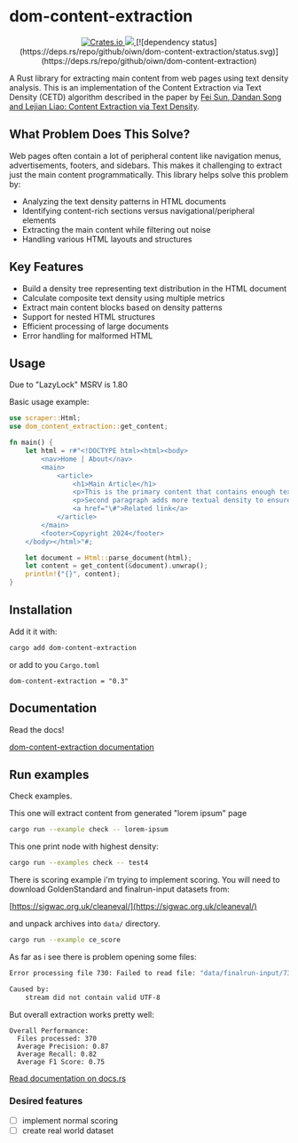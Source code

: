 # dom-content-extraction

<div align="center">
   <a href="https://crates.io/crates/dom-content-extraction">
        <img src="https://img.shields.io/crates/dr/dom-content-extraction" alt="Crates.io">
    </a>
  <a href="https://codecov.io/github/oiwn/dom-content-extraction" > 
   <img src="https://codecov.io/github/oiwn/dom-content-extraction/graph/badge.svg?token=6Y7IYX29OP"/> 
   </a>
  [![dependency status](https://deps.rs/repo/github/oiwn/dom-content-extraction/status.svg)](https://deps.rs/repo/github/oiwn/dom-content-extraction)
</div>


A Rust library for extracting main content from web pages using text 
density analysis. This is an implementation of the Content Extraction 
via Text Density (CETD) algorithm described in the paper by 
[Fei Sun, Dandan Song and Lejian Liao: Content Extraction via Text Density](http://ofey.me/papers/cetd-sigir11.pdf).

## What Problem Does This Solve?

Web pages often contain a lot of peripheral content like navigation menus, advertisements, footers, and sidebars. This makes it challenging to extract just the main content programmatically. This library helps solve this problem by:

- Analyzing the text density patterns in HTML documents
- Identifying content-rich sections versus navigational/peripheral elements
- Extracting the main content while filtering out noise
- Handling various HTML layouts and structures

## Key Features

- Build a density tree representing text distribution in the HTML document
- Calculate composite text density using multiple metrics
- Extract main content blocks based on density patterns
- Support for nested HTML structures
- Efficient processing of large documents
- Error handling for malformed HTML

## Usage

Due to "LazyLock" MSRV is 1.80

Basic usage example:

```rust
use scraper::Html;
use dom_content_extraction::get_content;

fn main() {
    let html = r#"<!DOCTYPE html><html><body>
        <nav>Home | About</nav>
        <main>
            <article>
                <h1>Main Article</h1>
                <p>This is the primary content that contains enough text to maintain proper density metrics. The paragraph needs sufficient length to establish text-to-link ratio.</p>
                <p>Second paragraph adds more textual density to ensure the content extraction algorithm works correctly.</p>
                <a href="\#">Related link</a>
            </article>
        </main>
        <footer>Copyright 2024</footer>
    </body></html>"#;

    let document = Html::parse_document(html);
    let content = get_content(&document).unwrap();
    println!("{}", content);
}
```

## Installation 

Add it it with:

```bash
cargo add dom-content-extraction
```

or add to you  `Cargo.toml`

```
dom-content-extraction = "0.3"
```

## Documentation

Read the docs! 

[dom-content-extraction documentation](https://docs.rs/dom-content-extraction/latest/dom_content_extraction/)

## Run examples

Check examples.

This one will extract content from generated "lorem ipsum" page

```bash
cargo run --example check -- lorem-ipsum 
```

This one print node with highest density:

```bash
cargo run --examples check -- test4
```

There is scoring example i'm trying to implement scoring.
You will need to download GoldenStandard and finalrun-input datasets from:

[https://sigwac.org.uk/cleaneval/](https://sigwac.org.uk/cleaneval/)

and unpack archives into `data/` directory.

```bash
cargo run --example ce_score
```

As far as i see there is problem opening some files:

```bash
Error processing file 730: Failed to read file: "data/finalrun-input/730.html"

Caused by:
    stream did not contain valid UTF-8
```

But overall extraction works pretty well:

```text
Overall Performance:
  Files processed: 370
  Average Precision: 0.87
  Average Recall: 0.82
  Average F1 Score: 0.75  
```

[Read documentation on docs.rs](https://docs.rs/dom-content-extraction/latest/dom_content_extraction/)


### Desired features

- [ ] implement normal scoring
- [ ] create real world dataset
